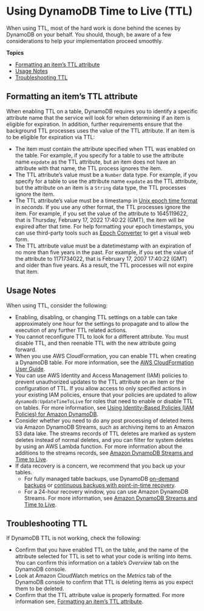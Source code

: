 # Using DynamoDB Time to Live \(TTL\)<a name="time-to-live-ttl-before-you-start"></a>

 When using TTL, most of the hard work is done behind the scenes by DynamoDB on your behalf\. You should, though, be aware of a few considerations to help your implementation proceed smoothly\.

**Topics**
+ [Formatting an item’s TTL attribute](#time-to-live-ttl-before-you-start-formatting)
+ [Usage Notes](#time-to-live-ttl-before-you-start-notes)
+ [Troubleshooting TTL](#time-to-live-ttl-before-you-start-troubleshooting)

## Formatting an item’s TTL attribute<a name="time-to-live-ttl-before-you-start-formatting"></a>

When enabling TTL on a table, DynamoDB requires you to identify a specific attribute name that the service will look for when determining if an item is eligible for expiration\. In addition, further requirements ensure that the background TTL processes uses the value of the TTL attribute\. If an item is to be eligible for expiration via TTL:
+ The item must contain the attribute specified when TTL was enabled on the table\. For example, if you specify for a table to use the attribute name `expdate` as the TTL attribute, but an item does not have an attribute with that name, the TTL process ignores the item\.
+ The TTL attribute’s value must be a `Number` data type\. For example, if you specify for a table to use the attribute name `expdate` as the TTL attribute, but the attribute on an item is a `String` data type, the TTL processes ignore the item\.
+ The TTL attribute’s value must be a timestamp in [Unix epoch time format](https://en.wikipedia.org/wiki/Unix_time) in *seconds*\. If you use any other format, the TTL processes ignore the item\. For example, if you set the value of the attribute to 1645119622, that is Thursday, February 17, 2022 17:40:22 \(GMT\), the item will be expired after that time\. For help formatting your epoch timestamps, you can use third\-party tools such as [Epoch Converter](https://epochconverter.com/) to get a visual web form\.
+ The TTL attribute value must be a datetimestamp with an expiration of no more than five years in the past\. For example, if you set the value of the attribute to 1171734022, that is February 17, 2007 17:40:22 \(GMT\) and older than five years\. As a result, the TTL processes will not expire that item\.

## Usage Notes<a name="time-to-live-ttl-before-you-start-notes"></a>

When using TTL, consider the following:
+ Enabling, disabling, or changing TTL settings on a table can take approximately one hour for the settings to propagate and to allow the execution of any further TTL related actions\.
+ You cannot reconfigure TTL to look for a different attribute\. You must disable TTL, and then reenable TTL with the new attribute going forward\.
+ When you use AWS CloudFormation, you can enable TTL when creating a DynamoDB table\. For more information, see the [AWS CloudFormation User Guide](https://docs.aws.amazon.com/AWSCloudFormation/latest/UserGuide/aws-resource-dynamodb-table.html)\.
+ You can use AWS Identity and Access Management \(IAM\) policies to prevent unauthorized updates to the TTL attribute on an item or the configuration of TTL\. If you allow access to only specified actions in your existing IAM policies, ensure that your policies are updated to allow `dynamodb:UpdateTimeToLive` for roles that need to enable or disable TTL on tables\. For more information, see [Using Identity\-Based Policies \(IAM Policies\) for Amazon DynamoDB](https://docs.aws.amazon.com/amazondynamodb/latest/developerguide/using-identity-based-policies.html)\.
+ Consider whether you need to do any post processing of deleted items via Amazon DynamoDB Streams, such as archiving items to an Amazon S3 data lake\. The streams records of TTL deletes are marked as system deletes instead of normal deletes, and you can filter for system deletes by using an AWS Lambda function\. For more information about the additions to the streams records, see [Amazon DynamoDB Streams and Time to Live](https://docs.aws.amazon.com/amazondynamodb/latest/developerguide/time-to-live-ttl-streams.html)\.
+ If data recovery is a concern, we recommend that you back up your tables\.
  + For fully managed table backups, use DynamoDB [on\-demand backups](https://docs.aws.amazon.com/amazondynamodb/latest/developerguide/BackupRestore.html) or [continuous backups with point\-in\-time recovery](https://docs.aws.amazon.com/amazondynamodb/latest/developerguide/PointInTimeRecovery.html)\.
  + For a 24\-hour recovery window, you can use Amazon DynamoDB Streams\. For more information, see [Amazon DynamoDB Streams and Time to Live](https://docs.aws.amazon.com/amazondynamodb/latest/developerguide/time-to-live-ttl-streams.html)\.

## Troubleshooting TTL<a name="time-to-live-ttl-before-you-start-troubleshooting"></a>

If DynamoDB TTL is not working, check the following:
+ Confirm that you have enabled TTL on the table, and the name of the attribute selected for TTL is set to what your code is writing into items\. You can confirm this information on a table’s *Overview* tab on the DynamoDB console\.
+ Look at Amazon CloudWatch metrics on the *Metrics* tab of the DynamoDB console to confirm that TTL is deleting items as you expect them to be deleted\.
+ Confirm that the TTL attribute value is properly formatted\. For more information see, [Formatting an item’s TTL attribute](#time-to-live-ttl-before-you-start-formatting)\.